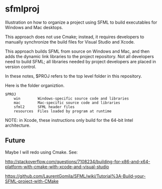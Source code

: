 sfmlproj
========

Illustration on how to organize a project using SFML to build executables
for Windows and Mac desktops.

This approach does not use Cmake; instead, it requires developers
to manually synchronize the build files for Visual Studio and Xcode.

This approach builds SFML from source on Windows and Mac, and then adds
the dynamic link libraries to the project repository.
Not all developers need to build SFML; all libraries needed by project
developers are placed in version control.

In these notes, $PROJ refers to the top level folder in this repository.

Here is the folder organiztion.

    $PROJ
        win        Windows-specific source code and libraries
        mac        Mac-specific source code and libraries
        sfml2      SFML header files
        resources  Files loaded by program at runtime

NOTE: in Xcode, these instructions only build for the 64-bit Intel architecture.

## Future

Maybe I will redo using Cmake.  See:

http://stackoverflow.com/questions/7108234/building-for-x86-and-x64-platform-with-cmake-with-xcode-and-visual-studio

https://github.com/LaurentGomila/SFML/wiki/Tutorial%3A-Build-your-SFML-project-with-CMake


